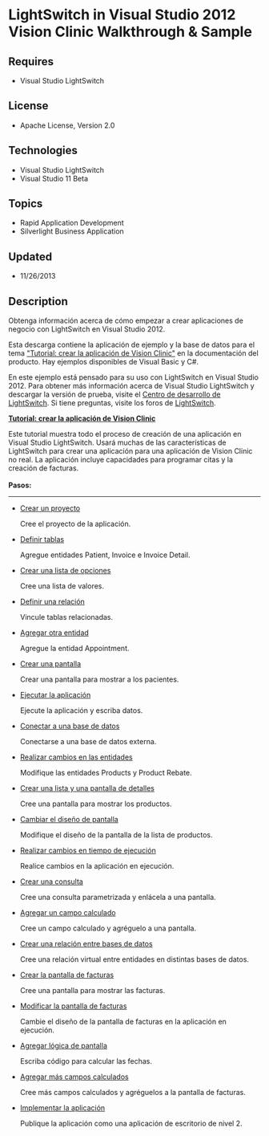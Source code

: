 # LightSwitch in Visual Studio 2012 Vision Clinic Walkthrough & Sample
## Requires
- Visual Studio LightSwitch
## License
- Apache License, Version 2.0
## Technologies
- Visual Studio LightSwitch
- Visual Studio 11 Beta
## Topics
- Rapid Application Development
- Silverlight Business Application
## Updated
- 11/26/2013
## Description

<p>Obtenga informaci&oacute;n acerca de c&oacute;mo empezar a crear aplicaciones de negocio con LightSwitch en Visual Studio 2012.</p>
<p>Esta descarga contiene la aplicaci&oacute;n de ejemplo y la base de datos para el tema
<a href="http://msdn.microsoft.com/es-es/library/ee256749.aspx">&quot;Tutorial: crear la aplicaci&oacute;n de Vision Clinic&quot;</a> en la documentaci&oacute;n del producto. Hay ejemplos disponibles de Visual Basic y C#.</p>
<p>En este ejemplo est&aacute; pensado para su uso con LightSwitch en Visual Studio 2012. Para obtener m&aacute;s informaci&oacute;n acerca de Visual Studio LightSwitch y descargar la versi&oacute;n de prueba, visite el
<a href="http://msdn.microsoft.com/es-es/lightswitch/default.aspx">Centro de desarrollo de LightSwitch</a>. Si tiene preguntas, visite los foros de
<a href="http://social.msdn.microsoft.com/Forums/es-es/LightSwitchDev11Beta/threads">
LightSwitch</a>.</p>
<p><strong><a href="http://msdn.microsoft.com/es-es/library/ee256749.aspx">Tutorial: crear la aplicaci&oacute;n de Vision Clinic</a></strong></p>
<div class="lw_vs">Este tutorial muestra todo el proceso de creaci&oacute;n de una aplicaci&oacute;n en Visual Studio LightSwitch. Usar&aacute; muchas de las caracter&iacute;sticas de LightSwitch para crear una aplicaci&oacute;n para una aplicaci&oacute;n
 de Vision Clinic no real. La aplicaci&oacute;n incluye capacidades para programar citas y la creaci&oacute;n de facturas.</div>
<div class="lw_vs"></div>
<div id="mainSection">
<div id="mainBody">
<div>
<div class="LW_CollapsibleArea_TitleDiv">
<div><strong>&nbsp;</strong></div>
<div><strong>Pasos:</strong></div>
<div>
<hr class="LW_CollapsibleArea_Hr">
</div>
</div>
</div>
<div>
<div class="sectionblock" id="dc166a7a-abfe-4861-86e9-ede8ab878563_c"><a id="sectionToggle0"></a>
<ul>
<li>
<p><a href="http://msdn.microsoft.com/es-es/library/ee256749.aspx#project">Crear un proyecto</a></p>
<p>Cree el proyecto de la aplicaci&oacute;n.</p>
</li><li>
<p><a href="http://msdn.microsoft.com/es-es/library/ee256749.aspx#entities">Definir tablas</a></p>
<p>Agregue entidades Patient, Invoice e Invoice Detail.</p>
</li><li>
<p><a href="http://msdn.microsoft.com/es-es/library/ee256749.aspx#ChoiceList">Crear una lista de opciones</a></p>
<p>Cree una lista de valores.</p>
</li><li>
<p><a href="http://msdn.microsoft.com/es-es/library/ee256749.aspx#Relationship">Definir una relaci&oacute;n</a></p>
<p>Vincule tablas relacionadas.</p>
</li><li>
<p><a href="http://msdn.microsoft.com/es-es/library/ee256749.aspx#appointment">Agregar otra entidad</a></p>
<p>Agregue la entidad Appointment.</p>
</li><li>
<p><a href="http://msdn.microsoft.com/es-es/library/ee256749.aspx#screen">Crear una pantalla</a></p>
<p>Crear una pantalla para mostrar a los pacientes.</p>
</li><li>
<p><a href="http://msdn.microsoft.com/es-es/library/ee256749.aspx#run">Ejecutar la aplicaci&oacute;n</a></p>
<p>Ejecute la aplicaci&oacute;n y escriba datos.</p>
</li><li>
<p><a href="http://msdn.microsoft.com/es-es/library/ee256749.aspx#data">Conectar a una base de datos</a></p>
<p>Conectarse a una base de datos externa.</p>
</li><li>
<p><a href="http://msdn.microsoft.com/es-es/library/ee256749.aspx#product">Realizar cambios en las entidades</a></p>
<p>Modifique las entidades Products y Product Rebate.</p>
</li><li>
<p><a href="http://msdn.microsoft.com/es-es/library/ee256749.aspx#productlist">Crear una lista y una pantalla de detalles</a></p>
<p>Cree una pantalla para mostrar los productos.</p>
</li><li>
<p><a href="http://msdn.microsoft.com/es-es/library/ee256749.aspx#layout">Cambiar el dise&ntilde;o de pantalla</a></p>
<p>Modifique el dise&ntilde;o de la pantalla de la lista de productos.</p>
</li><li>
<p><a href="http://msdn.microsoft.com/es-es/library/ee256749.aspx#running">Realizar cambios en tiempo de ejecuci&oacute;n</a></p>
<p>Realice cambios en la aplicaci&oacute;n en ejecuci&oacute;n.</p>
</li><li>
<p><a href="http://msdn.microsoft.com/es-es/library/ee256749.aspx#query">Crear una consulta</a></p>
<p>Cree una consulta parametrizada y enl&aacute;cela a una pantalla.</p>
</li><li>
<p><a href="http://msdn.microsoft.com/es-es/library/ee256749.aspx#computed">Agregar un campo calculado</a></p>
<p>Cree un campo calculado y agr&eacute;guelo a una pantalla.</p>
</li><li>
<p><a href="http://msdn.microsoft.com/es-es/library/ee256749.aspx#cross">Crear una relaci&oacute;n entre bases de datos</a></p>
<p>Cree una relaci&oacute;n virtual entre entidades en distintas bases de datos.</p>
</li><li>
<p><a href="http://msdn.microsoft.com/es-es/library/ee256749.aspx#invoices">Crear la pantalla de facturas</a></p>
<p>Cree una pantalla para mostrar las facturas.</p>
</li><li>
<p><a href="http://msdn.microsoft.com/es-es/library/ee256749.aspx#running2">Modificar la pantalla de facturas</a></p>
<p>Cambie el dise&ntilde;o de la pantalla de facturas en la aplicaci&oacute;n en ejecuci&oacute;n.</p>
</li><li>
<p><a href="http://msdn.microsoft.com/es-es/library/ee256749.aspx#logic">Agregar l&oacute;gica de pantalla</a></p>
<p>Escriba c&oacute;digo para calcular las fechas.</p>
</li><li>
<p><a href="http://msdn.microsoft.com/es-es/library/ee256749.aspx#computed2">Agregar m&aacute;s campos calculados</a></p>
<p>Cree m&aacute;s campos calculados y agr&eacute;guelos a la pantalla de facturas.</p>
</li><li>
<p><a href="http://msdn.microsoft.com/es-es/library/ee256749.aspx#deploy">Implementar la aplicaci&oacute;n</a></p>
<p>Publique la aplicaci&oacute;n como una aplicaci&oacute;n de escritorio de nivel 2.</p>
</li></ul>
</div>
</div>
</div>
</div>
